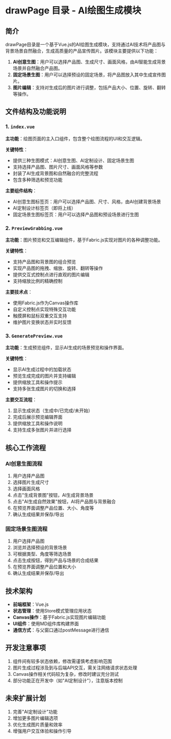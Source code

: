 # drawPage 目录 - AI绘图生成模块

## 简介

drawPage目录是一个基于Vue.js的AI绘图生成模块，支持通过AI技术将产品图与背景场景自然融合，生成高质量的产品宣传图片。该模块主要提供以下功能：

1. **AI创意生图**：用户可以选择产品图、生成尺寸、画面风格，由AI智能生成背景场景并自然融合产品图。
2. **固定场景生图**：用户可以选择预设的固定场景，将产品图放入其中生成宣传图片。
3. **图片编辑**：支持对生成后的图片进行调整，包括产品大小、位置、旋转、翻转等操作。

## 文件结构及功能说明

### 1. `index.vue`

**主功能**：绘图页面的主入口组件，包含整个绘图流程的UI和交互逻辑。

**关键特性**：
- 提供三种生图模式：AI创意生图、AI定制设计、固定场景生图
- 支持选择产品图、图片尺寸、画面风格等参数
- 封装了AI生成背景图和自然融合的完整流程
- 包含多种筛选和预览功能

**主要组件结构**：
- AI创意生图标签页：用户可以选择产品图、尺寸、风格，由AI创建背景场景
- AI定制设计标签页（即将上线）
- 固定场景生图标签页：用户可以选择产品图和预设场景进行生图

### 2. `PreviewGrabbing.vue`

**主功能**：图片预览和交互编辑组件，基于Fabric.js实现对图片的各种调整功能。

**关键特性**：
- 支持产品图和背景图的组合预览
- 实现产品图的拖拽、缩放、旋转、翻转等操作
- 提供交互式控制点进行直观的图片编辑
- 支持缩放比例的精确控制

**主要技术点**：
- 使用Fabric.js作为Canvas操作库
- 自定义控制点实现特殊交互功能
- 触摸屏和鼠标双重交互支持
- 维护图片变换状态并实时反馈

### 3. `GeneratePreview.vue`

**主功能**：生成预览组件，显示AI生成的场景预览和操作界面。

**关键特性**：
- 显示AI生成过程中的加载状态
- 预览生成完成的图片并支持编辑
- 提供缩放工具和操作提示
- 支持多张生成图片的切换和选择

**主要交互流程**：
1. 显示生成状态（生成中/已完成/未开始）
2. 完成后展示预览编辑界面
3. 提供缩放工具和操作说明
4. 支持生成多张图片并进行选择

## 核心工作流程

### AI创意生图流程

1. 用户选择产品图
2. 选择图片生成尺寸
3. 选择画面风格
4. 点击"生成背景图"按钮，AI生成背景场景
5. 点击"AI生成自然效果"按钮，AI将产品图与背景融合
6. 在预览界面调整产品位置、大小、角度等
7. 确认生成结果并保存/导出

### 固定场景生图流程

1. 用户选择产品图
2. 浏览并选择预设的背景场景
3. 可根据类型、角度等筛选场景
4. 点击生成按钮，得到产品与场景的合成结果
5. 在预览界面调整产品位置和大小
6. 确认生成结果并保存/导出

## 技术架构

- **前端框架**：Vue.js
- **状态管理**：使用Store模式管理应用状态
- **Canvas操作**：基于Fabric.js实现图片编辑功能
- **UI组件**：使用MD组件库构建界面
- **通信方式**：与父窗口通过postMessage进行通信

## 开发注意事项

1. 组件间有较多状态依赖，修改需谨慎考虑影响范围
2. 图片生成过程涉及到与后端API交互，需关注网络请求状态处理
3. Canvas操作相关代码较为复杂，修改时建议充分测试
4. 部分功能正在开发中（如"AI定制设计"），注意版本控制

## 未来扩展计划

1. 完善"AI定制设计"功能
2. 增加更多图片编辑选项
3. 优化生成图片质量和效率
4. 增强用户交互体验和操作引导
